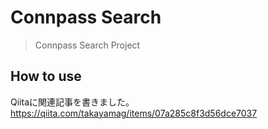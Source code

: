 # Connpass Search

> Connpass Search Project

## How to use

Qiitaに関連記事を書きました。
https://qiita.com/takayamag/items/07a285c8f3d56dce7037
